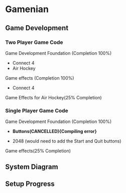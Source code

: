 # Gamenian

## Game Development
### Two Player Game Code
Game Development Foundation (Completion 100%)
- Connect 4 
- Air Hockey 

Game effects (Completion 100%)
- Connect 4

Game Effects for Air Hockey(25% Completion)

### Single Player Game Code

Game Development Foundation (Completion 100%)

- **Buttons(CANCELLED){Compiling error}**

- 2048 (would need to add the Start and Quit buttons)

Game effects(25% Completion)

## System Diagram



## Setup Progress